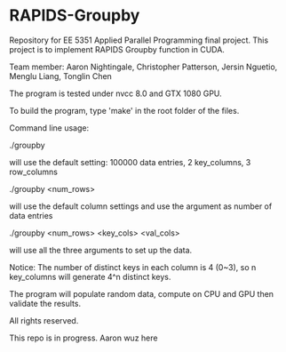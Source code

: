 # RAPIDS-Groupby
Repository for EE 5351 Applied Parallel Programming final project. This project is to implement RAPIDS Groupby function in CUDA.

Team member: Aaron Nightingale, Christopher Patterson, Jersin Nguetio, Menglu Liang, Tonglin Chen

The program is tested under nvcc 8.0 and GTX 1080 GPU.

To build the program, type 'make' in the root folder of the files.

Command line usage:

./groupby

will use the default setting: 100000 data entries, 2 key_columns, 3 row_columns
			
./groupby <num_rows>

will use the default column settings and use the argument as number of data entries

./groupby <num_rows> <key_cols> <val_cols>

will use all the three arguments to set up the data.

Notice: The number of distinct keys in each column is 4 (0~3), so n key_columns will generate 4^n distinct keys.

The program will populate random data, compute on CPU and GPU then validate the results.

All rights reserved.

This repo is in progress.
Aaron wuz here